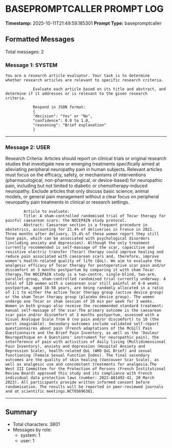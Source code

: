 # BASEPROMPTCALLER PROMPT LOG
**Timestamp:** 2025-10-11T21:49:59.185301
**Prompt Type:** basepromptcaller

## Formatted Messages
Total messages: 2

### Message 1: SYSTEM

```
You are a research article evaluator. Your task is to determine whether research articles are relevant to specific research criteria.

            Evaluate each article based on its title and abstract, and determine if it addresses or is relevant to the given research criteria.

            Respond in JSON format:
            {
            "decision": "Yes" or "No",
            "confidence": 0.0 to 1.0,
            "reasoning": "Brief explanation"
            }
```

---

### Message 2: USER

Research Criteria: Articles should report on clinical trials or original research studies that investigate new or emerging treatments specifically aimed at alleviating peripheral neuropathy pain in human subjects. Relevant articles must focus on the efficacy, safety, or mechanisms of interventions (pharmacological, non-pharmacological, or device-based) for neuropathic pain, including but not limited to diabetic or chemotherapy-induced neuropathy. Exclude articles that only discuss basic science, animal models, or general pain management without a clear focus on peripheral neuropathy pain treatments in clinical or research settings.

            Article to evaluate:
            Title: A sham-controlled randomised trial of Tecar therapy for painful caesarean scars: the NOCEPAIN study protocol.
            Abstract: Caesarean section is a frequent procedure in obstetrics, accounting for 21.4% of deliveries in France in 2021. Three months after delivery, 15.4% of these women report they still have pain, which can be associated with psychological disorders (including anxiety and depression). Although the only treatment currently recommended is self-massage of the scar, capacitive and resistive electric transfer (Tecar) therapy could improve healing and reduce pain associated with caesarean scars and, therefore, improve women's health-related quality of life (QoL). We aim to evaluate the analgesic efficacy of Tecar therapy for postoperative scar pain and/or discomfort at 3 months postpartum by comparing it with sham Tecar therapy.The NOCEPAIN study is a two-centre, single-blind, two-arm, parallel-group, sham-controlled randomised trial currently underway. A total of 120 women with a caesarean scar still painful at 6-8 weeks postpartum, aged 18-50 years, are being randomly allocated in a ratio of 1:1 to either the active Tecar therapy group (active device group) or the sham Tecar therapy group (placebo device group). The women undergo one Tecar or sham session of 20 min per week for 3 weeks. Women in both groups also receive the recommended standard treatment: manual self-massage of the scar.The primary outcome is the caesarean scar pain and/or discomfort at 3 months postpartum, assessed with a Visual Analogue Scale from 0 (no pain and/or discomfort) to 10 (the worst imaginable). Secondary outcomes include validated self-report questionnaires about pain (French adaptations of the McGill Pain Questionnaire and the Brief Pain Inventory, as well as the 'Douleur Neuropathique en 4 Questions' instrument for neuropathic pain), the interference of pain with activities of daily living (Multidimensional Pain Inventory), anxiety and depression (Hospital Anxiety and Depression Scale), health-related QoL (WHO QoL Brief) and sexual functioning (Female Sexual Function Index). The final secondary outcomes are the quality of skin healing (Vancouver Scar Scale), as well as analgesic use and concomitant treatments for analgesia.The West III Committee for the Protection of Persons (French Institutional Review Board) approved this study and its compliance with French individual data protection laws (number: 2022-A01492-41, 20 March 2023). All participants provide written informed consent before randomisation. The results will be reported in peer-reviewed journals and at scientific meetings.NCT05696301.

---

## Summary
- Total characters: 3801
- Messages by role:
  - system: 1
  - user: 1